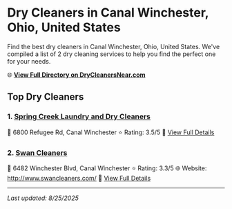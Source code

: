# Dry Cleaners in Canal Winchester, Ohio, United States

Find the best dry cleaners in Canal Winchester, Ohio, United States. We've compiled a list of 2 dry cleaning services to help you find the perfect one for your needs.

🌐 **[View Full Directory on DryCleanersNear.com](https://drycleanersnear.com/city/US/Ohio/Canal%20Winchester)**

## Top Dry Cleaners

### 1. [Spring Creek Laundry and Dry Cleaners](https://drycleanersnear.com/dryCleaner/689aa0ba2abe37ea0a656781/spring-creek-laundry-and-dry-cleaners)
📍 6800 Refugee Rd, Canal Winchester
⭐ Rating: 3.5/5
🔗 [View Full Details](https://drycleanersnear.com/dryCleaner/689aa0ba2abe37ea0a656781/spring-creek-laundry-and-dry-cleaners)

### 2. [Swan Cleaners](https://drycleanersnear.com/dryCleaner/689aa0de2abe37ea0a6568c5/swan-cleaners)
📍 6482 Winchester Blvd, Canal Winchester
⭐ Rating: 3.3/5
🌐 Website: http://www.swancleaners.com/
🔗 [View Full Details](https://drycleanersnear.com/dryCleaner/689aa0de2abe37ea0a6568c5/swan-cleaners)


---

*Last updated: 8/25/2025*
